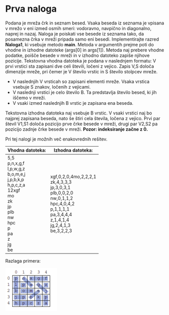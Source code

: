 # Prva naloga

Podana je mreža črk in seznam besed. Vsaka beseda iz seznama je vpisana v mrežo v eni izmed osmih
smeri: vodoravno, navpično in diagonalno, naprej in nazaj. Naloga je poiskati vse besede iz seznama
tako, da posamezna črka v mreži pripada samo eni besedi.
Implementirajte razred **Naloga1**, ki vsebuje metodo **main**. Metoda v argumentih prejme poti do
vhodne in izhodne datoteke (args[0] in args[1]). Metoda naj prebere vhodne podatke, poišče besede
v mreži in v izhodno datoteko zapiše njihove pozicije.
Tekstovna vhodna datoteka je podana v naslednjem formatu:
V prvi vrstici sta zapisani dve celi števili, ločeni z vejico. Zapis V,S določa dimenzije mreže, pri
čemer je V število vrstic in S število stolpcev mreže.
* V naslednjih V vrsticah so zapisani elementi mreže. Vsaka vrstica vsebuje S znakov, ločenih z
vejicami.
* V naslednji vrstici je celo število B. Ta predstavlja število besed, ki jih iščemo v mreži.
* V vsaki izmed naslednjih B vrstic je zapisana ena beseda.

Tekstovna izhodna datoteka naj vsebuje B vrstic. V vsaki vrstici naj bo najprej zapisana beseda, nato
še štiri cela števila, ločena z vejico. Prvi par števil V1,S1 določa pozicijo prve črke besede v mreži,
drugi par V2,S2 pa pozicijo zadnje črke besede v mreži. **Pozor: indeksiranje začne z 0.**

Pri tej nalogi je možnih več enakovrednih rešitev.

| Vhodna datoteka:      | Izhodna datoteka:      |
|------------|-------------|
|5,5<br>p,n,x,g,f<br>l,p,w,g,z<br>b,o,m,e,j<br>j,p,b,k,p<br>h,p,c,z,a<br>12xgf<br>mo<br>zk<br>jp<br>plb<br>nw<br>hpc<br>p<br>pa<br>z<br>jg<br>be<br>| xgf,0,2,0,4mo,2,2,2,1<br>zk,4,3,3,3<br>jp,3,0,3,1<br>plb,0,0,2,0<br>nw,0,1,1,2<br>hpc,4,0,4,2<br>p,1,1,1,1<br>pa,3,4,4,4<br>z,1,4,1,4<br>jg,2,4,1,3<br>be,3,2,2,3<br>

Razlaga primera:

![pic1](img1.png)